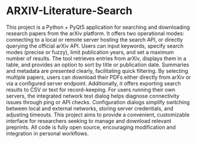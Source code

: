 # ARXIV-Literature-Search

This project is a Python + PyQt5 application for searching and downloading research papers from the arXiv platform. It offers two operational modes: connecting to a local or remote server hosting the search API, or directly querying the official arXiv API. Users can input keywords, specify search modes (precise or fuzzy), limit publication years, and set a maximum number of results. The tool retrieves entries from arXiv, displays them in a table, and provides an option to sort by title or publication date. Summaries and metadata are presented clearly, facilitating quick filtering. By selecting multiple papers, users can download their PDFs either directly from arXiv or via a configured server endpoint. Additionally, it offers exporting search results to CSV or text for record-keeping. For users running their own servers, the integrated network test dialog helps diagnose connectivity issues through ping or API checks. Configuration dialogs simplify switching between local and external networks, storing server credentials, and adjusting timeouts. This project aims to provide a convenient, customizable interface for researchers seeking to manage and download relevant preprints. All code is fully open source, encouraging modification and integration in personal workflows.

